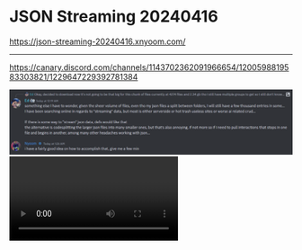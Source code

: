 # JSON Streaming 20240416

https://json-streaming-20240416.xnyoom.com/

---

https://canary.discord.com/channels/1143702362091966654/1200598819583303821/1229647229392781384

![](./readme-assets/DiscordCanary_2024-04-16_02-15-59_ZLkic.png)
![](./readme-assets/firefox_2024-04-16_02-14-45_4nn3i.mp4)
